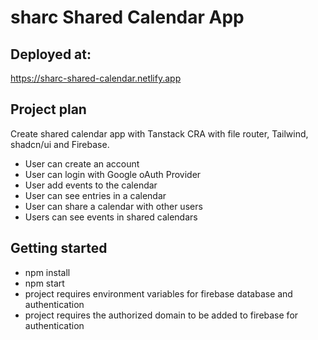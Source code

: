 # sharc Shared Calendar App

## Deployed at: 
https://sharc-shared-calendar.netlify.app

## Project plan

Create shared calendar app with Tanstack CRA with file router, Tailwind, shadcn/ui and Firebase.
 
- User can create an account
- User can login with Google oAuth Provider
- User add events to the calendar
- User can see entries in a calendar
- User can share a calendar with other users
- Users can see events in shared calendars

## Getting started

- npm install
- npm start
- project requires environment variables for firebase database and authentication
- project requires the authorized domain to be added to firebase for authentication